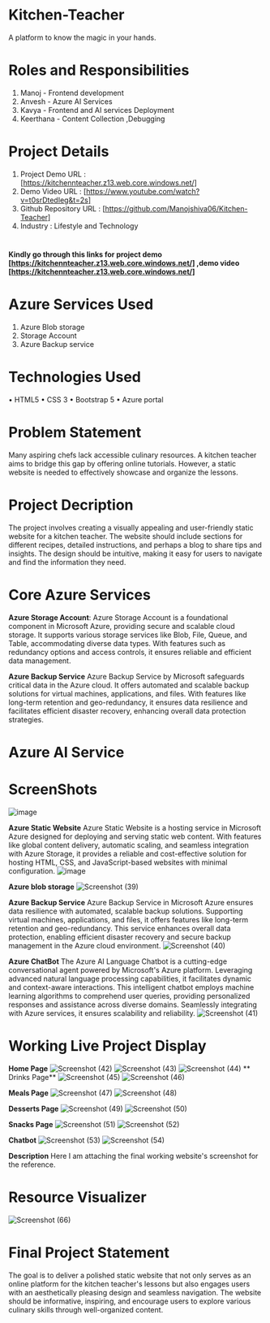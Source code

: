 # Kitchen-Teacher
A platform to know the magic in your hands.
# Roles and Responsibilities
  1. Manoj      - Frontend development
  1. Anvesh     - Azure AI Services
  1. Kavya      - Frontend and AI services Deployment
  1. Keerthana  - Content Collection ,Debugging
# Project Details
1. Project Demo URL : [https://kitchennteacher.z13.web.core.windows.net/]
  1. Demo Video URL : [https://www.youtube.com/watch?v=t0srDtedIeg&t=2s]
  1. Github Repository URL : [https://github.com/Manojshiva06/Kitchen-Teacher]
  1. Industry : Lifestyle and Technology
# 
**Kindly go through this links for project demo [https://kitchennteacher.z13.web.core.windows.net/]  ,demo video [https://kitchennteacher.z13.web.core.windows.net/]**
# Azure Services Used
  1. Azure Blob storage
  1. Storage Account
  1. Azure Backup service

# Technologies Used
   •	HTML5
   •	CSS 3
   •	Bootstrap 5
   •	Azure portal

# Problem Statement
Many aspiring chefs lack accessible culinary resources. A kitchen teacher aims to bridge this gap by offering online tutorials. However, a static website is needed to effectively showcase and organize the lessons.

# Project Decription
The project involves creating a visually appealing and user-friendly static website for a kitchen teacher. The website should include sections for different recipes, detailed instructions, and perhaps a blog to share tips and insights. The design should be intuitive, making it easy for users to navigate and find the information they need.

# Core Azure Services
   
  
   **Azure Storage Account**: Azure Storage Account is a foundational component in Microsoft Azure, providing secure and scalable cloud storage. It supports various storage services like Blob, File, Queue, and Table, accommodating diverse data types. With features such as redundancy options and access controls, it ensures reliable and efficient data management.
   
   **Azure Backup Service** Azure Backup Service by Microsoft safeguards critical data in the Azure cloud. It offers automated and scalable backup solutions for virtual machines, applications, and files. With features like long-term retention and geo-redundancy, it ensures data resilience and facilitates efficient disaster recovery, enhancing overall data protection strategies.
# Azure AI Service

# ScreenShots
![image](https://github.com/Manojshiva06/Kitchen-Teacher/assets/151997856/6039b230-9e4a-490a-abc5-13f93c91a9a5)

**Azure Static Website**
Azure Static Website is a hosting service in Microsoft Azure designed for deploying and serving static web content. With features like global content delivery, automatic scaling, and seamless integration with Azure Storage, it provides a reliable and cost-effective solution for hosting HTML, CSS, and JavaScript-based websites with minimal configuration.
![image](https://github.com/Manojshiva06/Kitchen-Teacher/assets/151997856/bdd4634d-d98a-4e2b-b5ee-6cf3a6142e55)

**Azure blob storage**
![Screenshot (39)](https://github.com/Manojshiva06/Kitchen-Teacher/assets/151997856/567a2676-e871-40be-8cdc-35e36d2ccdcd)

**Azure Backup Service**
Azure Backup Service in Microsoft Azure ensures data resilience with automated, scalable backup solutions. Supporting virtual machines, applications, and files, it offers features like long-term retention and geo-redundancy. This service enhances overall data protection, enabling efficient disaster recovery and secure backup management in the Azure cloud environment.
![Screenshot (40)](https://github.com/Manojshiva06/Kitchen-Teacher/assets/151997856/3a5e344a-1725-413b-9668-2b96e335d75c)

**Azure ChatBot**
The Azure AI Language Chatbot is a cutting-edge conversational agent powered by Microsoft's Azure platform. Leveraging advanced natural language processing capabilities, it facilitates dynamic and context-aware interactions. This intelligent chatbot employs machine learning algorithms to comprehend user queries, providing personalized responses and assistance across diverse domains. Seamlessly integrating with Azure services, it ensures scalability and reliability. 
![Screenshot (41)](https://github.com/Manojshiva06/Kitchen-Teacher/assets/151997856/907f49b9-3c4b-4294-828a-f899401e6700)

# Working Live Project Display
**Home Page**
![Screenshot (42)](https://github.com/Manojshiva06/Kitchen-Teacher/assets/151997856/e8fb11b6-bdb3-4efd-9aac-b45c63b4cb2f)
![Screenshot (43)](https://github.com/Manojshiva06/Kitchen-Teacher/assets/151997856/6a18a506-14fd-4285-bb51-7f5b3a49be4b)
![Screenshot (44)](https://github.com/Manojshiva06/Kitchen-Teacher/assets/151997856/dc18c708-ca13-43d0-a2ac-493f92a81744)
** Drinks Page**
![Screenshot (45)](https://github.com/Manojshiva06/Kitchen-Teacher/assets/151997856/240f5d54-2c90-48ec-a7e3-42cc64e18318)
![Screenshot (46)](https://github.com/Manojshiva06/Kitchen-Teacher/assets/151997856/880b387a-5c6a-4c74-9b3e-ef7b9627302a)

**Meals Page**
![Screenshot (47)](https://github.com/Manojshiva06/Kitchen-Teacher/assets/151997856/42b83979-13f3-488f-9c20-ab07abb38f0d)
![Screenshot (48)](https://github.com/Manojshiva06/Kitchen-Teacher/assets/151997856/4cc963cc-e12b-4e93-bdd0-f0cca65fad8b)

**Desserts Page**
![Screenshot (49)](https://github.com/Manojshiva06/Kitchen-Teacher/assets/151997856/7fa2aa3e-477b-4403-b22d-3d0213a140ff)
![Screenshot (50)](https://github.com/Manojshiva06/Kitchen-Teacher/assets/151997856/3385405e-b76e-40e9-afb7-ae7da6f95019)

**Snacks Page**
![Screenshot (51)](https://github.com/Manojshiva06/Kitchen-Teacher/assets/151997856/db869eff-75c6-40b0-93e7-35e436f886aa)
![Screenshot (52)](https://github.com/Manojshiva06/Kitchen-Teacher/assets/151997856/a1277895-ce70-44fa-ae6c-d6ab3f17b75e)

**Chatbot**
![Screenshot (53)](https://github.com/Manojshiva06/Kitchen-Teacher/assets/151997856/c1edcdc4-0907-4be0-8828-34bf8da2ef59)
![Screenshot (54)](https://github.com/Manojshiva06/Kitchen-Teacher/assets/151997856/d663e337-4e60-43f7-9e14-cb62ae8a8307)

**Description**
Here I am attaching the final working website's screenshot for the reference.
# Resource Visualizer
![Screenshot (66)](https://github.com/Manojshiva06/Kitchen-Teacher/assets/151997856/bdd9bb54-25b4-4126-8d3c-3f33c54a4658)

# Final Project Statement
The goal is to deliver a polished static website that not only serves as an online platform for the kitchen teacher's lessons but also engages users with an aesthetically pleasing design and seamless navigation. The website should be informative, inspiring, and encourage users to explore various culinary skills through well-organized content.
